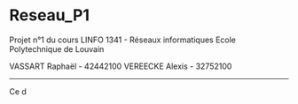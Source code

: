 # Reseau_P1
Projet n°1 du cours LINFO 1341 - Réseaux informatiques
Ecole Polytechnique de Louvain

VASSART Raphaël - 42442100
VEREECKE Alexis - 32752100

***

Ce d
